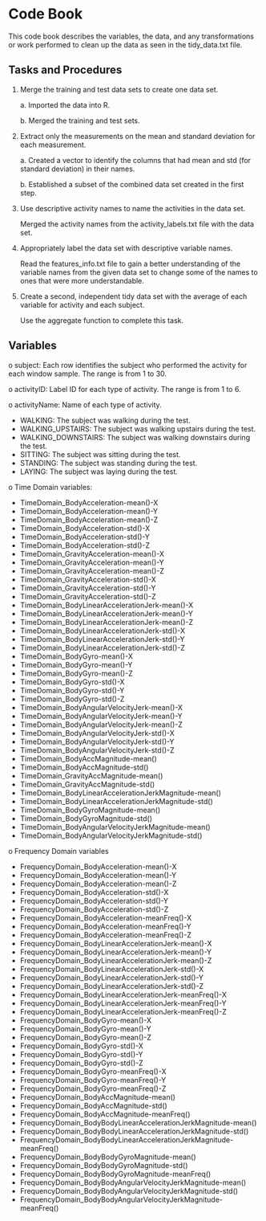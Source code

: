 # Code Book

This code book describes the variables, the data, and any transformations or work performed to clean up the data as seen in the tidy_data.txt file.

## Tasks and Procedures
1. Merge the training and test data sets to create one data set.
   
   a. Imported the data into R.
         
   b. Merged the training and test sets.
   
2. Extract only the measurements on the mean and standard deviation for each measurement.

   a. Created a vector to identify the columns that had mean and std (for standard deviation) in their names.
   
   b. Established a subset of the combined data set created in the first step.
   
3. Use descriptive activity names to name the activities in the data set.

   Merged the activity names from the activity_labels.txt file with the data set.
   
4. Appropriately label the data set with descriptive variable names.
   
   Read the features_info.txt file to gain a better understanding of the variable names from the given data set to change some of the names to ones that were more understandable.
   
5. Create a second, independent tidy data set with the average of each variable for activity and each subject.

   Use the aggregate function to complete this task.
   
## Variables

o subject: Each row identifies the subject who performed the activity for each window sample. The range is from 1 to 30.

o activityID: Label ID for each type of activity. The range is from 1 to 6.

o activityName: Name of each type of activity.

  - WALKING: The subject was walking during the test.
  - WALKING_UPSTAIRS: The subject was walking upstairs during the test.
  - WALKING_DOWNSTAIRS: The subject was walking downstairs during the test.
  - SITTING: The subject was sitting during the test.
  - STANDING: The subject was standing during the test.
  - LAYING: The subject was laying during the test.

o Time Domain variables:

  - TimeDomain_BodyAcceleration-mean()-X
  - TimeDomain_BodyAcceleration-mean()-Y                 
  - TimeDomain_BodyAcceleration-mean()-Z                 
  - TimeDomain_BodyAcceleration-std()-X                  
  - TimeDomain_BodyAcceleration-std()-Y                  
  - TimeDomain_BodyAcceleration-std()-Z                  
  - TimeDomain_GravityAcceleration-mean()-X              
  - TimeDomain_GravityAcceleration-mean()-Y              
  - TimeDomain_GravityAcceleration-mean()-Z              
  - TimeDomain_GravityAcceleration-std()-X               
  - TimeDomain_GravityAcceleration-std()-Y               
  - TimeDomain_GravityAcceleration-std()-Z               
  - TimeDomain_BodyLinearAccelerationJerk-mean()-X       
  - TimeDomain_BodyLinearAccelerationJerk-mean()-Y       
  - TimeDomain_BodyLinearAccelerationJerk-mean()-Z       
  - TimeDomain_BodyLinearAccelerationJerk-std()-X        
  - TimeDomain_BodyLinearAccelerationJerk-std()-Y        
  - TimeDomain_BodyLinearAccelerationJerk-std()-Z        
  - TimeDomain_BodyGyro-mean()-X         
  - TimeDomain_BodyGyro-mean()-Y                         
  - TimeDomain_BodyGyro-mean()-Z                         
  - TimeDomain_BodyGyro-std()-X                          
  - TimeDomain_BodyGyro-std()-Y                          
  - TimeDomain_BodyGyro-std()-Z                          
  - TimeDomain_BodyAngularVelocityJerk-mean()-X
  - TimeDomain_BodyAngularVelocityJerk-mean()-Y          
  - TimeDomain_BodyAngularVelocityJerk-mean()-Z          
  - TimeDomain_BodyAngularVelocityJerk-std()-X           
  - TimeDomain_BodyAngularVelocityJerk-std()-Y           
  - TimeDomain_BodyAngularVelocityJerk-std()-Z           
  - TimeDomain_BodyAccMagnitude-mean()            
  - TimeDomain_BodyAccMagnitude-std()                    
  - TimeDomain_GravityAccMagnitude-mean()                
  - TimeDomain_GravityAccMagnitude-std()                
  - TimeDomain_BodyLinearAccelerationJerkMagnitude-mean()
  - TimeDomain_BodyLinearAccelerationJerkMagnitude-std() 
  - TimeDomain_BodyGyroMagnitude-mean()  
  - TimeDomain_BodyGyroMagnitude-std()                   
  - TimeDomain_BodyAngularVelocityJerkMagnitude-mean()
  - TimeDomain_BodyAngularVelocityJerkMagnitude-std()
  
o Frequency Domain variables
  - FrequencyDomain_BodyAcceleration-mean()-X                          
  - FrequencyDomain_BodyAcceleration-mean()-Y                          
  - FrequencyDomain_BodyAcceleration-mean()-Z                          
  - FrequencyDomain_BodyAcceleration-std()-X                           
  - FrequencyDomain_BodyAcceleration-std()-Y                           
  - FrequencyDomain_BodyAcceleration-std()-Z                           
  - FrequencyDomain_BodyAcceleration-meanFreq()-X                      
  - FrequencyDomain_BodyAcceleration-meanFreq()-Y                      
  - FrequencyDomain_BodyAcceleration-meanFreq()-Z                      
  - FrequencyDomain_BodyLinearAccelerationJerk-mean()-X                
  - FrequencyDomain_BodyLinearAccelerationJerk-mean()-Y                
  - FrequencyDomain_BodyLinearAccelerationJerk-mean()-Z                
  - FrequencyDomain_BodyLinearAccelerationJerk-std()-X                 
  - FrequencyDomain_BodyLinearAccelerationJerk-std()-Y                 
  - FrequencyDomain_BodyLinearAccelerationJerk-std()-Z                 
  - FrequencyDomain_BodyLinearAccelerationJerk-meanFreq()-X            
  - FrequencyDomain_BodyLinearAccelerationJerk-meanFreq()-Y            
  - FrequencyDomain_BodyLinearAccelerationJerk-meanFreq()-Z            
  - FrequencyDomain_BodyGyro-mean()-X                                  
  - FrequencyDomain_BodyGyro-mean()-Y                                  
  - FrequencyDomain_BodyGyro-mean()-Z                                  
  - FrequencyDomain_BodyGyro-std()-X                                   
  - FrequencyDomain_BodyGyro-std()-Y                                   
  - FrequencyDomain_BodyGyro-std()-Z                                   
  - FrequencyDomain_BodyGyro-meanFreq()-X                              
  - FrequencyDomain_BodyGyro-meanFreq()-Y                              
  - FrequencyDomain_BodyGyro-meanFreq()-Z                              
  - FrequencyDomain_BodyAccMagnitude-mean()                            
  - FrequencyDomain_BodyAccMagnitude-std()                             
  - FrequencyDomain_BodyAccMagnitude-meanFreq()                        
  - FrequencyDomain_BodyBodyLinearAccelerationJerkMagnitude-mean()     
  - FrequencyDomain_BodyBodyLinearAccelerationJerkMagnitude-std()      
  - FrequencyDomain_BodyBodyLinearAccelerationJerkMagnitude-meanFreq() 
  - FrequencyDomain_BodyBodyGyroMagnitude-mean()                       
  - FrequencyDomain_BodyBodyGyroMagnitude-std()                        
  - FrequencyDomain_BodyBodyGyroMagnitude-meanFreq()                   
  - FrequencyDomain_BodyBodyAngularVelocityJerkMagnitude-mean()        
  - FrequencyDomain_BodyBodyAngularVelocityJerkMagnitude-std()         
  - FrequencyDomain_BodyBodyAngularVelocityJerkMagnitude-meanFreq() 
